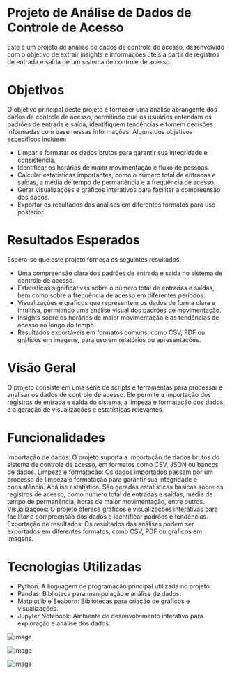 # Projeto de Análise de Dados de Controle de Acesso
Este é um projeto de análise de dados de controle de acesso, desenvolvido com o objetivo de extrair insights e informações úteis a partir de registros de entrada e saída de um sistema de controle de acesso.

# Objetivos
O objetivo principal deste projeto é fornecer uma análise abrangente dos dados de controle de acesso, permitindo que os usuários entendam os padrões de entrada e saída, identifiquem tendências e tomem decisões informadas com base nessas informações. Alguns dos objetivos específicos incluem:

- Limpar e formatar os dados brutos para garantir sua integridade e consistência.
- Identificar os horários de maior movimentação e fluxo de pessoas.
- Calcular estatísticas importantes, como o número total de entradas e saídas, a média de tempo de permanência e a frequência de acesso.
- Gerar visualizações e gráficos interativos para facilitar a compreensão dos dados.
- Exportar os resultados das análises em diferentes formatos para uso posterior.
# Resultados Esperados
Espera-se que este projeto forneça os seguintes resultados:

- Uma compreensão clara dos padrões de entrada e saída no sistema de controle de acesso.
- Estatísticas significativas sobre o número total de entradas e saídas, bem como sobre a frequência de acesso em diferentes períodos.
- Visualizações e gráficos que representem os dados de forma clara e intuitiva, permitindo uma análise visual dos padrões de movimentação.
- Insights sobre os horários de maior movimentação e as tendências de acesso ao longo do tempo.
- Resultados exportáveis em formatos comuns, como CSV, PDF ou gráficos em imagens, para uso em relatórios ou apresentações.
# Visão Geral
O projeto consiste em uma série de scripts e ferramentas para processar e analisar os dados de controle de acesso. Ele permite a importação dos registros de entrada e saída do sistema, a limpeza e formatação dos dados, e a geração de visualizações e estatísticas relevantes.

# Funcionalidades
Importação de dados: O projeto suporta a importação de dados brutos do sistema de controle de acesso, em formatos como CSV, JSON ou bancos de dados.
Limpeza e formatação: Os dados importados passam por um processo de limpeza e formatação para garantir sua integridade e consistência.
Análise estatística: São geradas estatísticas básicas sobre os registros de acesso, como número total de entradas e saídas, média de tempo de permanência, horas de maior movimentação, entre outros.
Visualizações: O projeto oferece gráficos e visualizações interativas para facilitar a compreensão dos dados e identificar padrões e tendências.
Exportação de resultados: Os resultados das análises podem ser exportados em diferentes formatos, como CSV, PDF ou gráficos em imagens.
# Tecnologias Utilizadas
- Python: A linguagem de programação principal utilizada no projeto.
- Pandas: Biblioteca para manipulação e análise de dados.
- Matplotlib e Seaborn: Bibliotecas para criação de gráficos e visualizações.
- Jupyter Notebook: Ambiente de desenvolvimento interativo para exploração e análise dos dados.

![image](https://user-images.githubusercontent.com/98669544/235516723-0554b991-faa6-4ae4-aa74-245d416c798a.png)

![image](https://user-images.githubusercontent.com/98669544/236029306-8ab24af6-0b2f-437d-a3a9-766236f19a7b.png)

![image](https://user-images.githubusercontent.com/98669544/236030834-83c24b15-1d90-4102-9bfe-049feb62b151.png)
